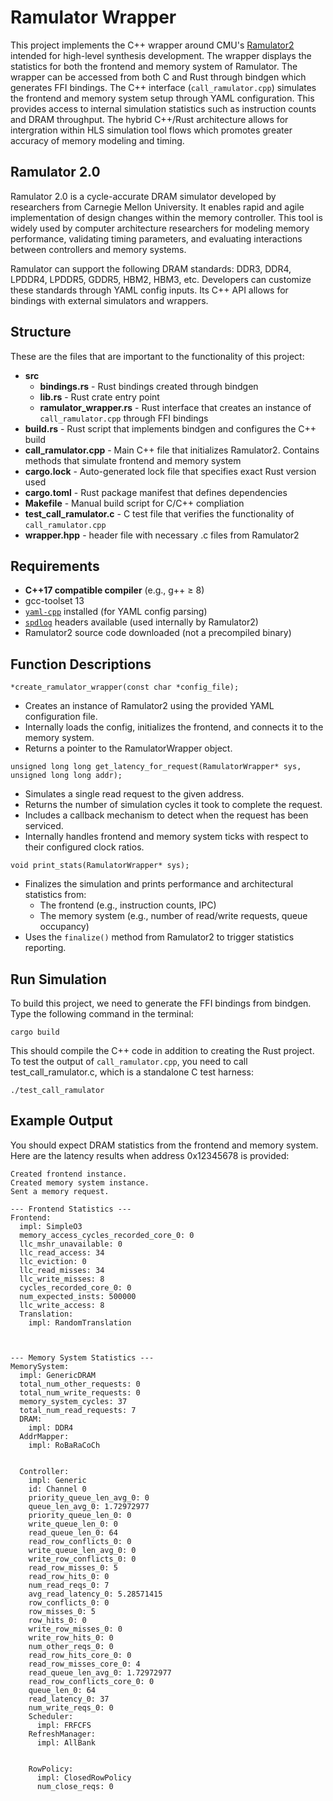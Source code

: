 # Ramulator Wrapper
This project implements the C++ wrapper around CMU's [Ramulator2](https://github.com/CMU-SAFARI/ramulator2/tree/main/src) intended for high-level synthesis development. The wrapper displays the statistics for both the frontend and memory system of Ramulator. The wrapper can be accessed from both C and Rust through bindgen which generates FFI bindings. The C++ interface (`call_ramulator.cpp`) simulates the frontend and memory system setup through YAML configuration. This provides access to internal simulation statistics such as instruction counts and DRAM throughput. The hybrid C++/Rust architecture allows for intergration within HLS simulation tool flows which promotes greater accuracy of memory modeling and timing.

## Ramulator 2.0
Ramulator 2.0 is a cycle-accurate DRAM simulator developed by researchers from Carnegie Mellon University. It enables rapid and agile implementation of design changes within the memory controller. This tool is widely used by computer architecture researchers for modeling memory performance, validating timing parameters, and evaluating interactions between controllers and memory systems. 

Ramulator can support the following DRAM standards: DDR3, DDR4, LPDDR4, LPDDR5, GDDR5, HBM2, HBM3, etc. Developers can customize these standards through YAML config inputs. Its C++ API allows for bindings with external simulators and wrappers.

## Structure
These are the files that are important to the functionality of this project:
- **src**
  - **bindings.rs** - Rust bindings created through bindgen
  - **lib.rs** - Rust crate entry point 
  - **ramulator_wrapper.rs** - Rust interface that creates an instance of `call_ramulator.cpp` through FFI bindings
- **build.rs** - Rust script that implements bindgen and configures the C++ build
- **call_ramulator.cpp** - Main C++ file that initializes Ramulator2. Contains methods that simulate frontend and memory system
- **cargo.lock** - Auto-generated lock file that specifies exact Rust version used
- **cargo.toml** - Rust package manifest that defines dependencies
- **Makefile** - Manual build script for C/C++ compliation
- **test_call_ramulator.c** - C test file that verifies the functionality of `call_ramulator.cpp`
- **wrapper.hpp** - header file with necessary .c files from Ramulator2

## Requirements
- **C++17 compatible compiler** (e.g., g++ ≥ 8)
- gcc-toolset 13
- [`yaml-cpp`](https://github.com/jbeder/yaml-cpp) installed (for YAML config parsing)
- [`spdlog`](https://github.com/gabime/spdlog) headers available (used internally by Ramulator2)
- Ramulator2 source code downloaded (not a precompiled binary)

## Function Descriptions
`*create_ramulator_wrapper(const char *config_file);`
- Creates an instance of Ramulator2 using the provided YAML configuration file.
- Internally loads the config, initializes the frontend, and connects it to the memory system.
- Returns a pointer to the RamulatorWrapper object.

`unsigned long long get_latency_for_request(RamulatorWrapper* sys, unsigned long long addr);`
- Simulates a single read request to the given address.
- Returns the number of simulation cycles it took to complete the request.
- Includes a callback mechanism to detect when the request has been serviced.
- Internally handles frontend and memory system ticks with respect to their configured clock ratios.

`void print_stats(RamulatorWrapper* sys);`
- Finalizes the simulation and prints performance and architectural statistics from:
  - The frontend (e.g., instruction counts, IPC)
  - The memory system (e.g., number of read/write requests, queue occupancy)
- Uses the `finalize()` method from Ramulator2 to trigger statistics reporting.

## Run Simulation
To build this project, we need to generate the FFI bindings from bindgen. Type the following command in the terminal:

`cargo build`

This should compile the C++ code in addition to creating the Rust project. To test the output of `call_ramulator.cpp`, you need to call test_call_ramulator.c, which is a standalone C test harness:

`./test_call_ramulator`

## Example Output
You should expect DRAM statistics from the frontend and memory system. Here are the latency results when address 0x12345678 is provided:
```Loaded configuration from file.
Created frontend instance.
Created memory system instance.
Sent a memory request.

--- Frontend Statistics ---
Frontend:
  impl: SimpleO3
  memory_access_cycles_recorded_core_0: 0
  llc_mshr_unavailable: 0
  llc_read_access: 34
  llc_eviction: 0
  llc_read_misses: 34
  llc_write_misses: 8
  cycles_recorded_core_0: 0
  num_expected_insts: 500000
  llc_write_access: 8
  Translation:
    impl: RandomTranslation



--- Memory System Statistics ---
MemorySystem:
  impl: GenericDRAM
  total_num_other_requests: 0
  total_num_write_requests: 0
  memory_system_cycles: 37
  total_num_read_requests: 7
  DRAM:
    impl: DDR4
  AddrMapper:
    impl: RoBaRaCoCh


  Controller:
    impl: Generic
    id: Channel 0
    priority_queue_len_avg_0: 0
    queue_len_avg_0: 1.72972977
    priority_queue_len_0: 0
    write_queue_len_0: 0
    read_queue_len_0: 64
    read_row_conflicts_0: 0
    write_queue_len_avg_0: 0
    write_row_conflicts_0: 0
    read_row_misses_0: 5
    read_row_hits_0: 0
    num_read_reqs_0: 7
    avg_read_latency_0: 5.28571415
    row_conflicts_0: 0
    row_misses_0: 5
    row_hits_0: 0
    write_row_misses_0: 0
    write_row_hits_0: 0
    num_other_reqs_0: 0
    read_row_hits_core_0: 0
    read_row_misses_core_0: 4
    read_queue_len_avg_0: 1.72972977
    read_row_conflicts_core_0: 0
    queue_len_0: 64
    read_latency_0: 37
    num_write_reqs_0: 0
    Scheduler:
      impl: FRFCFS
    RefreshManager:
      impl: AllBank


    RowPolicy:
      impl: ClosedRowPolicy
      num_close_reqs: 0
```
